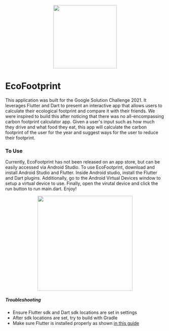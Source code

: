 <p align="center">
	<img src="https://i.imgur.com/CkG5tHb.png" width="200">
</p>

# EcoFootprint

This application was built for the Google Solution Challenge 2021. It leverages Flutter and Dart to present an interactive app that allows users to calculate their ecological footprint and compare it with their friends. We were inspired to build this after noticing that there was no all-encompassing carbon footprint calculator app. Given a user's input such as how much they drive and what food they eat, this app will calculate the carbon footprint of the user for the year and suggest ways for the user to reduce their footprint. 

### To Use

Currently, EcoFootprint has not been released on an app store, but can be easily accessed via Android Studio. To use EcoFootprint, download and install Android Studio and Flutter. Inside Android studio, install the Flutter and Dart plugins. Additionally, go to the Android Virtual Devices window to setup a virtual device to use. Finally, open the virutal device and click the run button to run main.dart. Enjoy!

<p align="center">
	<img src="https://i.imgur.com/kXIhHHr.png" width="300">
</p>

##### Troubleshooting

- Ensure Flutter sdk and Dart sdk locations are set in settings
- After sdk locations are set, try to build with Gradle
- Make sure Flutter is installed properly as shown [in this guide](https://flutter.dev/docs/get-started/install/windows "in this guide")

